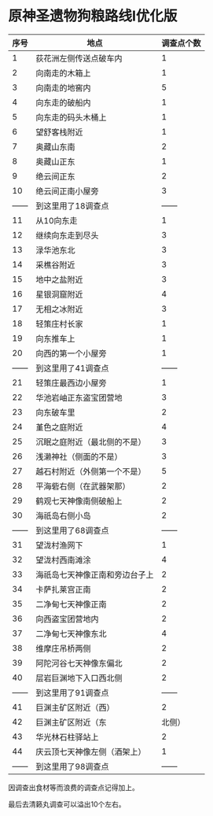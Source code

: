 # 原神圣遗物狗粮路线I优化版

序号|地点|调查点个数
-|-|-
1|荻花洲左侧传送点破车内|1
2|向南走的木箱上|1
3|向南走的地窖内|5
4|向东走的破船内|1
5|向东走的码头木桶上|1
6|望舒客栈附近|1
7|奥藏山东南|2
8|奥藏山正东|1
9|绝云间正东|2
10|绝云间正南小屋旁|3
——|到这里用了18调查点|——
11|从10向东走|1
12|继续向东走到尽头|3
13|渌华池东北|3
14|采樵谷附近|3
15|地中之盐附近|3
16|星银洞窟附近|4
17|无相之冰附近|3
18|轻策庄村长家|1
19|向东推车上|1
20|向西的第一个小屋旁|1
——|到这里用了41调查点|——
21|轻策庄最西边小屋旁|1
22|华池岩岫正东盗宝团营地|3
23|向东破车里|2
24|堇色之庭附近|4
25|沉眠之庭附近（最北侧的不是）|3
26|浅濑神社（侧面的不是）|3
27|越石村附近（外侧第一个不是）|5
28|平海砦右侧（在武器架那）|2
29|鹤观七天神像南侧破船上|2
30|海祇岛右侧小岛|2
——|到这里用了68调查点|——
31|望泷村渔网下|1
32|望泷村西南滩涂|4
33|海祇岛七天神像正南和旁边台子上|2
34|卡萨扎莱宫正南|2
35|二净甸七天神像正南|2
36|向西盗宝团营地内|2
37|二净甸七天神像东北|4
38|维摩庄吊桥两侧|2
39|阿陀河谷七天神像东偏北|2
40|层岩巨渊地下入口西北侧|2
——|到这里用了91调查点|——
41|巨渊主矿区附近（西）|2
42|巨渊主矿区附近（东|北侧）|2
43|华光林石柱驿站上|2
44|庆云顶七天神像左侧（酒架上）|1
——|到这里用了98调查点|——

因调查出食材等而浪费的调查点记得加上。

最后去清籁丸调查可以溢出10个左右。

